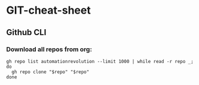 # GIT-cheat-sheet


## Github CLI


### Download all repos from org:

```
gh repo list automationrevolution --limit 1000 | while read -r repo _; do
  gh repo clone "$repo" "$repo"
done
```